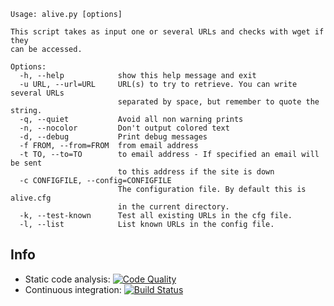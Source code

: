 ```
Usage: alive.py [options]

This script takes as input one or several URLs and checks with wget if they
can be accessed.

Options:
  -h, --help            show this help message and exit
  -u URL, --url=URL     URL(s) to try to retrieve. You can write several URLs
                        separated by space, but remember to quote the string.
  -q, --quiet           Avoid all non warning prints
  -n, --nocolor         Don't output colored text
  -d, --debug           Print debug messages
  -f FROM, --from=FROM  from email address
  -t TO, --to=TO        to email address - If specified an email will be sent
                        to this address if the site is down
  -c CONFIGFILE, --config=CONFIGFILE
                        The configuration file. By default this is alive.cfg
                        in the current directory.
  -k, --test-known      Test all existing URLs in the cfg file.
  -l, --list            List known URLs in the config file.
```

## Info

* Static code analysis: [![Code Quality](https://landscape.io/github/Zitrax/Alive/master/landscape.png)](https://landscape.io/github/Zitrax/Alive/master)
* Continuous integration: [![Build Status](https://travis-ci.org/Zitrax/Alive.png?branch=master)](https://travis-ci.org/Zitrax/Alive)